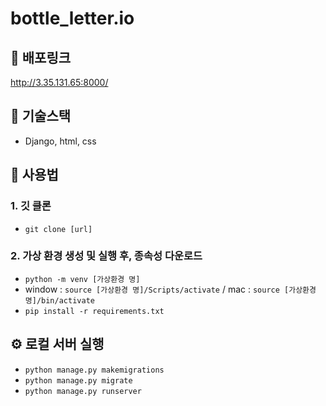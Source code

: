 # bottle_letter.io

## 🎈 배포링크
http://3.35.131.65:8000/

## 🎨 기술스택
- Django, html, css

## 📖 사용법

### 1. 깃 클론

- `git clone [url]`

### 2. 가상 환경 생성 및 실행 후, 종속성 다운로드

- `python -m venv [가상환경 명]`
- window : `source [가상환경 명]/Scripts/activate` / mac : `source [가상환경 명]/bin/activate`
- `pip install -r requirements.txt`

## ⚙️ 로컬 서버 실행

- `python manage.py makemigrations`
- `python manage.py migrate`
- `python manage.py runserver`
